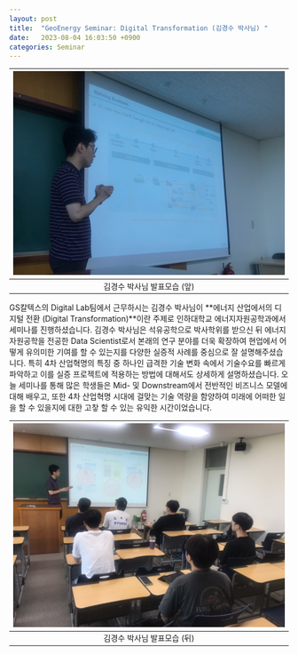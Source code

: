 ```yaml
---
layout: post
title:  "GeoEnergy Seminar: Digital Transformation (김경수 박사님) "
date:   2023-08-04 16:03:50 +0900
categories: Seminar
---
```


| ![Seminar_photo.jpg](https://github.com/Inha-ERE/cure.github.io/blob/main/_images/Dr_Kim_Seminar_v1.jpg?raw=true) | 
|:--:| 
| 김경수 박사님 발표모습 (앞) |

GS칼텍스의 Digital Lab팀에서 근무하시는 김경수 박사님이 **에너지 산업에서의 디지털 전환 (Digital Transformation)**이란 주제로 인하대학교 에너지자원공학과에서 세미나를 진행하셨습니다. 김경수 박사님은 석유공학으로 박사학위를 받으신 뒤 에너지자원공학을 전공한 Data Scientist로서 본래의 연구 분야를 더욱 확장하여 현업에서 어떻게 유의미한 기여를 할 수 있는지를 다양한 실증적 사례를 중심으로 잘 설명해주셨습니다. 특히 4차 산업혁명의 특징 중 하나인 급격한 기술 변화 속에서 기술수요를 빠르게 파악하고 이를 실증 프로젝트에 적용하는 방법에 대해서도 상세하게 설명하셨습니다. 오늘 세미나를 통해 많은 학생들은 Mid- 및 Downstream에서 전반적인 비즈니스 모델에 대해 배우고, 또한 4차 산업혁명 시대에 걸맞는 기술 역량을 함양하여 미래에 어떠한 일을 할 수 있을지에 대한 고챃 할 수 있는 유익한 시간이었습니다.


| ![Seminar_photo.jpg](https://github.com/Inha-ERE/cure.github.io/blob/main/_images/Dr_Kim_Seminar_v2.jpg?raw=true) | 
|:--:| 
| 김경수 박사님 발표모습 (뒤) |

